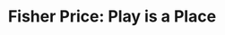 ---
collection_archive: true
collection_category:
  - Studio
  - Kids
  - Advertising
  - Color
  - Humor
  - Still Life + Details
  - Advertising
  - Reportage
  - Still Life + Details
  - Environments
  - Portraits
collection_content: 
collection_cover: https://d1sf55qlb7p6hz.cloudfront.net/wk_fisher-horizontalthumbs-1.jpg
collection_cover_mobile: https://d1sf55qlb7p6hz.cloudfront.net/verticalcovers-47.jpg
collection_description: >-
  John Goodman as the classic Fisher Price farmer for Wieden Kennedy. Sometimes
  great projects are executed but never seen to completion. 


  Scroll for scenes around set and the Ringan Ledwidge directed :60. You will
  also find the additional component of the commission where I capture classic
  fisher price toys juxtaposed around set and the Universal Studio Lot. 
collection_description_alignment: center
collection_filter: Commissioned + Stock
collection_hidden: false
collection_meta: Featuring John Goodman for Wieden Kennedy
collection_preview:
  - https://d1sf55qlb7p6hz.cloudfront.net/wk_fisher-horizontalthumbs-7.jpg
  - https://d1sf55qlb7p6hz.cloudfront.net/wk_fisher-horizontalthumbs-1.jpg
  - https://d1sf55qlb7p6hz.cloudfront.net/wk_fisher-horizontalthumbs-3.jpg
  - https://d1sf55qlb7p6hz.cloudfront.net/wk_fisher-horizontalthumbs-2.jpg
  - https://d1sf55qlb7p6hz.cloudfront.net/wk_fisher-horizontalthumbs-5.jpg
  - https://d1sf55qlb7p6hz.cloudfront.net/wk_fisher-horizontalthumbs-4.jpg
cover_image: https://d1sf55qlb7p6hz.cloudfront.net/wk_fisher-horizontalthumbs-6 copy.jpg
date: 
hide_footer: true 
logo: 
navigation_theme: white
px_extra: true
slug: fisher-price
theme_color: "#E0AADC"
theme_color_all_works: FFE27A"
title: 'Fisher Price: Play is a Place'
collection_awards:
  - content: |-
      **2019**  
      AP 35: American Photography Annual 35  
      Best Personal Work Series:  
      "Phoenix: A Dystopian Legoland That Tastes Like Candy"
    template: popup-text-element
collection_exhibition:
  - content: |-
      **2019**  
      AP 35: American Photography Annual 35  
      Best Personal Work Series:  
      "Phoenix: A Dystopian Legoland That Tastes Like Candy"
    template: popup-text-element
collection_blocks:
  - _bookshop_name: collections/media-row-start
    row_alignment: between
  - _bookshop_name: collections/media-element 
    color: "#D3CAF2"
    image:  https://d1sf55qlb7p6hz.cloudfront.net/wk-fisherprice-1.jpg
    margin_left: '35'
    margin_right: '0'
    margin_y: '200'
    width: '30'
  - _bookshop_name: collections/media-element 
    color: "#F2DECC"
    image:  https://d1sf55qlb7p6hz.cloudfront.net/wk-fisherprice-2.jpg
    margin_left: '0'
    margin_right: '5'
    margin_y: '200'
    width: '30'
  - _bookshop_name: collections/media-row
    row_alignment: between
  - _bookshop_name: collections/media-element 
    color: "#FFD3C2"
    image:  https://d1sf55qlb7p6hz.cloudfront.net/wk-fisherprice-5.jpg
    margin_left: '15'
    margin_right: '0'
    margin_y: '100'
    width: '33'
  - _bookshop_name: collections/media-element 
    color: "#BCC2DE"
    image:  https://d1sf55qlb7p6hz.cloudfront.net/wk-fisherprice-6.jpg
    margin_left: '0'
    margin_right: '15'
    margin_y: '900'
    width: '30'
  - _bookshop_name: collections/media-row
    row_alignment: between
  - _bookshop_name: collections/media-element 
    color: "#56BBE6"
    image:  https://d1sf55qlb7p6hz.cloudfront.net/wk-fisherprice-4.jpg
    margin_left: '20'
    margin_y: '100'
    width: '55'
  - _bookshop_name: collections/media-row
    row_alignment: between
  - _bookshop_name: collections/media-element 
    color: "#FECEA1"
    image:  https://d1sf55qlb7p6hz.cloudfront.net/wk-fisherprice-9.jpg
    margin_left: '5'
    margin_y: '200'
    width: '55'
  - _bookshop_name: collections/media-element 
    color: "#F9AA95"
    image:  https://d1sf55qlb7p6hz.cloudfront.net/wk-fisherprice-8.jpg
    margin_left: '0'
    margin_right: '5'
    margin_y: '800'
    width: '25'
  - _bookshop_name: collections/media-row
    row_alignment: between
  - _bookshop_name: collections/media-element 
    color: "#D1C5E0"
    image:  https://d1sf55qlb7p6hz.cloudfront.net/wk-fisherprice-10.jpg
    margin_left: '20'
    margin_right: '0'
    margin_y: '200'
    width: '66'
  - _bookshop_name: collections/media-row
    row_alignment: between
  - _bookshop_name: collections/media-element 
    color: "#FFB1A7"
    image:  https://d1sf55qlb7p6hz.cloudfront.net/wk-fisherprice-11.jpg
    margin_left: '10'
    margin_y: '200'
    width: '45'
  - _bookshop_name: collections/media-row
    row_alignment: between
  - _bookshop_name: collections/media-element 
    color: "#FEBC81"
    image:  https://d1sf55qlb7p6hz.cloudfront.net/wk-fisherprice-12.jpg
    margin_left: '40'
    margin_right: '0'
    margin_y: '200'
    width: '33'
  - _bookshop_name: collections/media-row
    row_alignment: between
  - _bookshop_name: collections/media-element 
    color: "#BCCBD0"
    image:  https://d1sf55qlb7p6hz.cloudfront.net/wk-fisherprice-13.jpg
    margin_left: '20'
    margin_right: '0'
    margin_y: '200'
    width: '66'
  - _bookshop_name: collections/media-row
    row_alignment: between
  - _bookshop_name: collections/media-motion
    align_y: start
    margin_left: '5'
    margin_right: '0'
    margin_y: '200'
    show_controls: true
    vimeo_id: 480559052
    width: '90'
  - _bookshop_name: collections/media-row
    row_alignment: between
  - _bookshop_name: collections/media-text
    align_y: start
    margin_left: '0'
    margin_right: '0'
    margin_y: '100'
    text: Part II
    text_alignment: left
    text_size: 10xl
    text_tracking: normal
    width: '50'
  - _bookshop_name: collections/media-row
    row_alignment: between
  - _bookshop_name: collections/media-element 
    color: "#F2D6C7"
    image:  https://d1sf55qlb7p6hz.cloudfront.net/wk-fisherprice-15.jpg
    margin_left: '10'
    margin_right: '0'
    margin_y: '100'
    width: '66'
  - _bookshop_name: collections/media-row
    row_alignment: between
  - _bookshop_name: collections/media-element 
    color: "#0E0C0D"
    image:  https://d1sf55qlb7p6hz.cloudfront.net/wk-fisherprice-16.jpg
    margin_left: '30'
    margin_y: '200'
    width: '40'
  - _bookshop_name: collections/media-element 
    color: "#DEEBA6"
    image:  https://d1sf55qlb7p6hz.cloudfront.net/wk-fisherprice-17.jpg
    margin_left: '0'
    margin_right: '0'
    margin_y: '1000'
    width: '25'
  - _bookshop_name: collections/media-row
    row_alignment: between
  - _bookshop_name: collections/media-element 
    color: "#FBECDB"
    image:  https://d1sf55qlb7p6hz.cloudfront.net/wk-fisherprice-19.jpg
    margin_left: '10'
    margin_right: '0'
    margin_y: '800'
    width: '30'
  - _bookshop_name: collections/media-element 
    color: "#BDD3E7"
    image:  https://d1sf55qlb7p6hz.cloudfront.net/wk-fisherprice-18.jpg
    margin_left: '0'
    margin_right: '5'
    margin_y: '100'
    width: '50'
  - _bookshop_name: collections/media-row
    row_alignment: between
  - _bookshop_name: collections/media-element 
    color: "#0D0B07"
    image:  https://d1sf55qlb7p6hz.cloudfront.net/wk-fisherprice-20.jpg
    margin_left: '20'
    margin_right: '0'
    margin_y: '100'
    width: '66'
  - _bookshop_name: collections/media-row
    row_alignment: between
  - _bookshop_name: collections/media-element 
    color: "#EAD6C9"
    image:  https://d1sf55qlb7p6hz.cloudfront.net/wk-fisherprice-22.jpg
    margin_left: '10'
    margin_right: '0'
    margin_y: '700'
    width: '25'
  - _bookshop_name: collections/media-element 
    color: "#E5D1E6"
    image:  https://d1sf55qlb7p6hz.cloudfront.net/wk-fisherprice-21.jpg
    margin_left: '0'
    margin_y: '100'
    width: '55'
  - _bookshop_name: collections/media-row
    row_alignment: between
  - _bookshop_name: collections/media-element 
    color: "#E9AF95"
    image:  https://d1sf55qlb7p6hz.cloudfront.net/wk-fisherprice-23.jpg
    margin_left: '25'
    margin_y: '100'
    width: '70'
  - _bookshop_name: collections/media-row-end
collection_press:
  - content: |-
      **2019**  
      AP 35: American Photography Annual 35  
      Best Personal Work Series:  
      "Phoenix: A Dystopian Legoland That Tastes Like Candy"
    template: popup-text-element
---